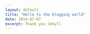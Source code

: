 ```yaml
---
layout: default
title: "Hello to the blogging world"
date: 2014-07-07
excerpt: Thank you Jekyll
---
```



